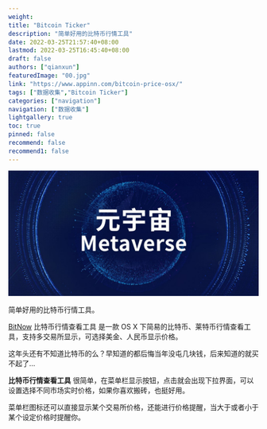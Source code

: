 ```yaml
---
weight: 
title: "Bitcoin Ticker"
description: "简单好用的比特币行情工具"
date: 2022-03-25T21:57:40+08:00
lastmod: 2022-03-25T16:45:40+08:00
draft: false
authors: ["qianxun"]
featuredImage: "00.jpg"
link: "https://www.appinn.com/bitcoin-price-osx/"
tags: ["数据收集","Bitcoin Ticker"]
categories: ["navigation"]
navigation: ["数据收集"]
lightgallery: true
toc: true
pinned: false
recommend: false
recommend1: false
---
```

![](00.jpg)

简单好用的比特币行情工具。

[BitNow](http://www.appinn.com/bitcoin-price-osx/) 比特币行情查看工具 是一款 OS X 下简易的比特币、莱特币行情查看工具，支持多交易所显示，可选择美金、人民币显示价格。

这年头还有不知道比特币的么？早知道的都后悔当年没屯几块钱，后来知道的就买不起了…

**比特币行情查看工具** 很简单，在菜单栏显示按钮，点击就会出现下拉界面，可以设置选择不同市场实时价格，如果你喜欢搬砖，也挺好用。

菜单栏图标还可以直接显示某个交易所价格，还能进行价格提醒，当大于或者小于某个设定价格时提醒你。